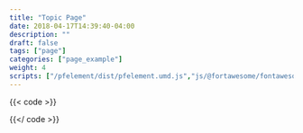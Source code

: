 ```yaml
---
title: "Topic Page"
date: 2018-04-17T14:39:40-04:00
description: ""
draft: false
tags: ["page"]
categories: ["page_example"]
weight: 4
scripts: ["/pfelement/dist/pfelement.umd.js","js/@fortawesome/fontawesome-svg-core/index.js","js/@fortawesome/pro-solid-svg-icons/index.js", "js/@rhd/dp-alert.js"]
---
```


{{< code >}}

{{</ code >}}
